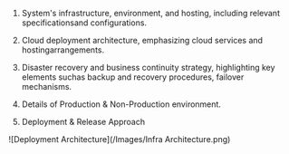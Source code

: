 
 1. System's infrastructure, environment, and hosting, including relevant specificationsand configurations.
 
 2. Cloud deployment architecture, emphasizing cloud services and hostingarrangements.
 
 3. Disaster recovery and business continuity strategy, highlighting key elements suchas backup and recovery procedures, failover mechanisms.
 
 4. Details of Production & Non-Production environment.
 
 5. Deployment & Release Approach

 ![Deployment Architecture](/Images/Infra Architecture.png)